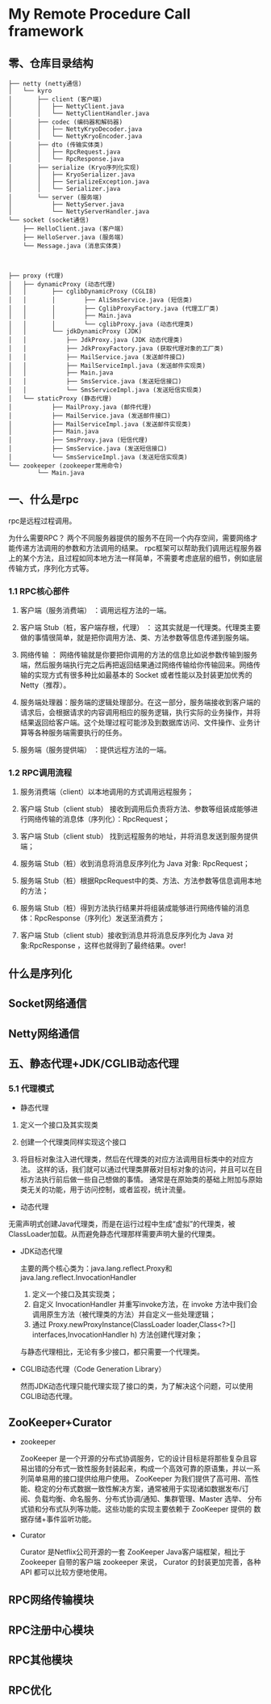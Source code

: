 # My Remote Procedure Call framework

## 零、仓库目录结构

~~~
├── netty (netty通信)
│   └── kyro
│       ├── client (客户端)
│       │   ├── NettyClient.java
│       │   └── NettyClientHandler.java
│       ├── codec (编码器和解码器)
│       │   ├── NettyKryoDecoder.java
│       │   └── NettyKryoEncoder.java
│       ├── dto (传输实体类)
│       │   ├── RpcRequest.java
│       │   └── RpcResponse.java
│       ├── serialize (Kryo序列化实现)
│       │   ├── KryoSerializer.java
│       │   ├── SerializeException.java
│       │   └── Serializer.java
│       └── server (服务端)
│           ├── NettyServer.java
│           └── NettyServerHandler.java
└── socket (socket通信)
    ├── HelloClient.java (客户端)
    ├── HelloServer.java (服务端)
    └── Message.java (消息实体类)
    
    

├── proxy (代理)
│   ├── dynamicProxy (动态代理)
│   │       ├── cglibDynamicProxy (CGLIB)
│   │       │        ├── AliSmsService.java (短信类)
│   │       │        ├── CglibProxyFactory.java (代理工厂类)
│   │       │        ├── Main.java
│   │       │        └── cglibProxy.java (动态代理类)
│   │       └── jdkDynamicProxy (JDK)
│   │           ├── JdkProxy.java (JDK 动态代理类)
│   │           ├── JdkProxyFactory.java (获取代理对象的工厂类)
│   │           ├── MailService.java (发送邮件接口)
│   │           ├── MailServiceImpl.java (发送邮件实现类)
│   │           ├── Main.java
│   │           ├── SmsService.java (发送短信接口)
│   │           └── SmsServiceImpl.java (发送短信实现类)
│   └── staticProxy (静态代理)
│           ├── MailProxy.java (邮件代理)
│           ├── MailService.java (发送邮件接口)
│           ├── MailServiceImpl.java (发送邮件实现类)
│           ├── Main.java
│           ├── SmsProxy.java (短信代理)
│           ├── SmsService.java (发送短信接口)
│           └── SmsServiceImpl.java (发送短信实现类)
└── zookeeper (zookeeper常用命令)
        └── Main.java
~~~

## 一、什么是rpc

rpc是远程过程调用。

为什么需要RPC？ 两个不同服务器提供的服务不在同一个内存空间，需要网络才能传递方法调用的参数和方法调用的结果。 
rpc框架可以帮助我们调用远程服务器上的某个方法，且过程如同本地方法一样简单，不需要考虑底层的细节，例如底层传输方式，序列化方式等。

### 1.1 RPC核心部件

1. 客户端（服务消费端） ：调用远程方法的一端。

2. 客户端 Stub（桩，客户端存根，代理） ： 这其实就是一代理类。代理类主要做的事情很简单，就是把你调用方法、类、方法参数等信息传递到服务端。

3. 网络传输 ： 网络传输就是你要把你调用的方法的信息比如说参数传输到服务端，然后服务端执行完之后再把返回结果通过网络传输给你传输回来。网络传输的实现方式有很多种比如最基本的 Socket 或者性能以及封装更加优秀的 Netty（推荐）。

4. 服务端处理器：服务端的逻辑处理部分。在这一部分，服务端接收到客户端的请求后，会根据请求的内容调用相应的服务逻辑，执行实际的业务操作，并将结果返回给客户端。这个处理过程可能涉及到数据库访问、文件操作、业务计算等各种服务端需要执行的任务。

5. 服务端（服务提供端） ：提供远程方法的一端。

### 1.2 RPC调用流程

1. 服务消费端（client）以本地调用的方式调用远程服务；

2. 客户端 Stub（client stub） 接收到调用后负责将方法、参数等组装成能够进行网络传输的消息体（序列化）：RpcRequest；

3. 客户端 Stub（client stub） 找到远程服务的地址，并将消息发送到服务提供端；

4. 服务端 Stub（桩）收到消息将消息反序列化为 Java 对象: RpcRequest；

5. 服务端 Stub（桩）根据RpcRequest中的类、方法、方法参数等信息调用本地的方法；

6. 服务端 Stub（桩）得到方法执行结果并将组装成能够进行网络传输的消息体：RpcResponse（序列化）发送至消费方；

7. 客户端 Stub（client stub）接收到消息并将消息反序列化为 Java 对象:RpcResponse ，这样也就得到了最终结果。over!

## 什么是序列化

## Socket网络通信

## Netty网络通信

## 五、静态代理+JDK/CGLIB动态代理

### 5.1 代理模式

- 静态代理

1. 定义一个接口及其实现类

2. 创建一个代理类同样实现这个接口

3. 将目标对象注入进代理类，然后在代理类的对应方法调用目标类中的对应方法。 
   这样的话，我们就可以通过代理类屏蔽对目标对象的访问，并且可以在目标方法执行前后做一些自己想做的事情。
   通常是在原始类的基础上附加与原始类无关的功能，用于访问控制，或者监视，统计流量。

- 动态代理

无需声明式创建Java代理类，而是在运行过程中生成“虚拟”的代理类，被ClassLoader加载。从而避免静态代理那样需要声明大量的代理类。

  - JDK动态代理

    主要的两个核心类为：java.lang.reflect.Proxy和java.lang.reflect.InvocationHandler

      1. 定义一个接口及其实现类；
      2. 自定义 InvocationHandler 并重写invoke方法，在 invoke 方法中我们会调用原生方法（被代理类的方法）并自定义一些处理逻辑；
      3. 通过 Proxy.newProxyInstance(ClassLoader loader,Class<?>[] interfaces,InvocationHandler h) 方法创建代理对象；
    
    与静态代理相比，无论有多少接口，都只需要一个代理类。

  - CGLIB动态代理（Code Generation Library）

    然而JDK动态代理只能代理实现了接口的类，为了解决这个问题，可以使用CGLIB动态代理。


## ZooKeeper+Curator

- zookeeper

  ZooKeeper 是一个开源的分布式协调服务，它的设计目标是将那些复杂且容易出错的分布式一致性服务封装起来，构成一个高效可靠的原语集，并以一系列简单易用的接口提供给用户使用。
  ZooKeeper 为我们提供了高可用、高性能、稳定的分布式数据一致性解决方案，通常被用于实现诸如数据发布/订阅、负载均衡、命名服务、分布式协调/通知、集群管理、Master 选举、
  分布式锁和分布式队列等功能。这些功能的实现主要依赖于 ZooKeeper 提供的 数据存储+事件监听功能。

- Curator

  Curator 是Netflix公司开源的一套 ZooKeeper Java客户端框架，相比于 Zookeeper 自带的客户端 zookeeper 来说， 
  Curator 的封装更加完善，各种 API 都可以比较方便地使用。

## RPC网络传输模块

## RPC注册中心模块

## RPC其他模块

## RPC优化
